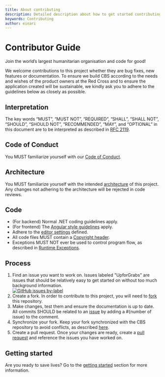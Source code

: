 ```yaml
---
title: About contributing
description: Detailed description about how to get started contributing
keywords: Contributing
author: einari
---
```

# Contributor Guide

Join the world’s largest humanitarian organisation and code for good!

We welcome contributions to this project whether they are bug fixes, new features or documentation. To ensure we build CBS according to the needs and wishes of the product owners at the Red Cross and to ensure the application created will be sustainable, we kindly ask you to adhere to the guidelines below as closely as possible.  

## Interpretation
The key words “MUST”, “MUST NOT”, “REQUIRED”, “SHALL”, “SHALL NOT”, “SHOULD”, “SHOULD NOT”,
“RECOMMENDED”, “MAY”, and “OPTIONAL” in this document are to be interpreted as described in
[RFC 2119](https://tools.ietf.org/html/rfc2119).

## Code of Conduct

You MUST familiarize yourself with our [Code of Conduct](CODE_OF_CONDUCT.md).

## Architecture

You MUST familiarize yourself with the intended [architecture](../Architecture/index.md) of this project. Any changes not adhering to the architecture will be rejected in code reviews.

## Code

- (For backend) Normal .NET coding guidelines apply. 
- (For frontend) The [Angular style guidelines](https://angular.io/guide/styleguide) apply.
- Adhere to the [editor settings](./editor.md) defined.
- All code files MUST contain a [Copyright header](./copyright_headers.md).
- Exceptions MUST NOT ever be used to control program flow, as described in [Runtime Exceptions](./runtime_Exceptions.md).

## Process

1. Find an issue you want to work on. Issues labeled "UpforGrabs" are issues that should be relatively easy to get started on without too much background information.   
[![GitHub issues by-label](https://img.shields.io/github/issues/ifrcgo/cbs/upforgrabs.svg)](https://github.com/IFRCGo/cbs/labels/UpForGrabs)
1. Create a fork. In order to contribute to this project, you will need to [fork](https://help.github.com/articles/fork-a-repo/) this repository.
1. Make changes, test them and ensure the documentation is up to date. All commits SHOULD be related to an [issue](./issues.md) by adding a #{number of issue} to the comment.
1. Synchronize your fork. Keep your fork synchronized with the CBS repository to avoid conflicts, as described [here](https://help.github.com/articles/syncing-a-fork/).
1. Create a pull request. Once your changes are ready, create a [pull request](https://help.github.com/articles/creating-a-pull-request/) and reference the issues you have worked on.

## Getting started

Are you ready to save lives? Go to the [getting started](./getting_started.md) section for more information.
